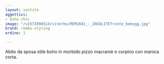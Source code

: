 ```yaml
---
layout: vestito
aggettivi:
- boho chic
image: "/v1573898514/viterbo/REM1681_-_INSOLITEfronte_bemvgg.jpg"
brand: rembo-styling
ordine: 1

---
```

Abito da sposa stile boho in morbido pizzo macramè e corpino con manica corta.